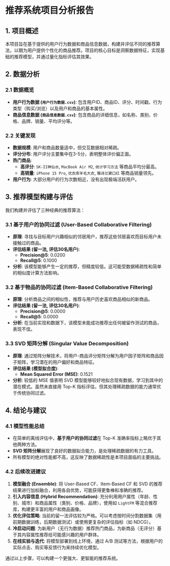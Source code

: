 # 推荐系统项目分析报告

## 1. 项目概述

本项目旨在基于提供的用户行为数据和商品信息数据，构建并评估不同的推荐算法，以期为用户提供个性化的商品推荐。项目的核心目标是洞察数据特征，实现基础的推荐模型，并通过量化指标评估其效果。

## 2. 数据分析

### 2.1 数据概览
- **用户行为数据 (`用户行为数据.csv`)**: 包含用户ID、商品ID、评分、时间戳、行为类型（购买/浏览）以及用户和商品的基本属性。
- **商品信息数据 (`商品信息数据.csv`)**: 包含商品的详细信息，如名称、类别、价格、品牌、销量、平均评分等。

### 2.2 关键发现
- **数据规模**: 用户和商品数量适中，但交互数据相对稀疏。
- **评分分布**: 用户评分主要集中在3-5分，表明整体评价偏正面。
- **热门商品**:
  - **高评分**: `SK-II神仙水`, `MacBook Air M2`, `统计学习方法` 等商品平均分最高。
  - **高销量**: `iPhone 15 Pro`, `优衣库羊毛大衣`, `雅诗兰黛口红` 等商品销量领先。
- **用户行为**: 大部分用户的行为次数相近，没有出现极端活跃用户。

## 3. 推荐模型构建与评估

我们构建并评估了三种经典的推荐算法：

### 3.1 基于用户的协同过滤 (User-Based Collaborative Filtering)
- **原理**: 寻找与目标用户兴趣相似的邻居用户，推荐这些邻居喜欢而目标用户未接触过的商品。
- **评估结果 (留一法, 评估30名用户)**:
  - **Precision@5**: 0.0200
  - **Recall@5**: 0.1000
- **分析**: 该模型能够产生一定的推荐，但精度较低。这可能受数据稀疏性和简单的相似度计算方法影响。

### 3.2 基于物品的协同过滤 (Item-Based Collaborative Filtering)
- **原理**: 分析商品之间的相似性，推荐与用户历史喜欢商品相似的新商品。
- **评估结果 (留一法, 评估30名用户)**:
  - **Precision@5**: 0.0000
  - **Recall@5**: 0.0000
- **分析**: 在当前实现和数据下，该模型未能成功推荐出任何被留作测试的商品，表现不佳。

### 3.3 SVD 矩阵分解 (Singular Value Decomposition)
- **原理**: 通过矩阵分解技术，将用户-商品评分矩阵分解为用户因子矩阵和商品因子矩阵，学习潜在的用户偏好和商品特征。
- **评估结果 (模型拟合度)**:
  - **Mean Squared Error (MSE)**: 0.1521
- **分析**: 较低的 MSE 值表明 SVD 模型能够较好地拟合现有数据，学习到其中的潜在模式。虽然未直接用 Top-K 指标评估，但其处理稀疏数据的能力通常优于传统协同过滤。

## 4. 结论与建议

### 4.1 模型性能总结
- 在简单的离线评估中，**基于用户的协同过滤**在 Top-K 准确率指标上略优于其他两种方法。
- **SVD 矩阵分解**展现了良好的数据拟合能力，是处理稀疏数据的有力工具。
- 所有模型的绝对性能都不高，这反映了数据稀疏性是本项目面临的主要挑战。

### 4.2 后续改进建议
1.  **模型融合 (Ensemble)**: 将 User-Based CF、Item-Based CF 和 SVD 的推荐结果进行加权融合，利用各自优势，可能获得更鲁棒和准确的推荐。
2.  **引入内容信息 (Hybrid Recommendation)**: 充分利用用户属性（年龄、性别、城市）和商品属性（类别、价格、品牌），使用如 `LightFM` 等混合推荐库，构建更丰富的用户和商品画像。
3.  **优化评估策略**: 当前的留一法评估较为严格。可以考虑按时间分割数据集（用前期数据训练，后期数据测试）或使用更复杂的评估指标（如 NDCG）。
4.  **冷启动问题**: 为新用户（无行为数据）推荐热门商品，为新商品（无评分）基于其内容属性推荐给可能感兴趣的用户群体。
5.  **在线实验与迭代**: 将模型部署到线上环境，通过 A/B 测试等方法，根据用户的实际点击、购买等反馈行为来持续优化模型。

通过以上步骤，可以构建一个更强大、更智能的推荐系统。